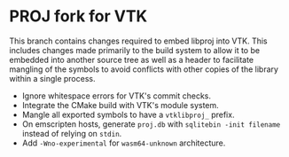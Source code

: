 # PROJ fork for VTK

This branch contains changes required to embed libproj into VTK. This
includes changes made primarily to the build system to allow it to be embedded
into another source tree as well as a header to facilitate mangling of the
symbols to avoid conflicts with other copies of the library within a single
process.

  * Ignore whitespace errors for VTK's commit checks.
  * Integrate the CMake build with VTK's module system.
  * Mangle all exported symbols to have a `vtklibproj_` prefix.
  * On emscripten hosts, generate `proj.db` with `sqlitebin -init filename` instead of relying on `stdin`.
  * Add `-Wno-experimental` for `wasm64-unknown` architecture.
